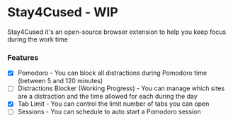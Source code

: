 # Stay4Cused - WIP
Stay4Cused it's an open-source browser extension to help you keep focus during the work time

### Features

 - [X] Pomodoro - You can block all distractions during Pomodoro time (between 5 and 120 minutes)
 - [ ] Distractions Blocker (Working Progress) - You can manage which sites are a distraction and the time allowed for each during the day
 - [X] Tab Limit - You can control the limit number of tabs you can open
 - [ ] Sessions - You can schedule to auto start a Pomodoro session
